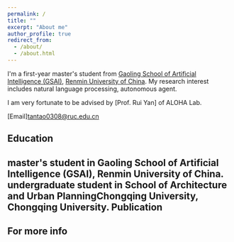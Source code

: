 ```yaml
---
permalink: /
title: ""
excerpt: "About me"
author_profile: true
redirect_from: 
  - /about/
  - /about.html
---
```


I'm a first-year master's student from [Gaoling School of Artificial Intelligence (GSAI)](https://ai.ruc.edu.cn/), [Renmin University of China](https://www.ruc.edu.cn/). My research interest includes natural language processing, autonomous agent.

I am very fortunate to be advised by [Prof. Rui Yan] of ALOHA Lab.

[Email]tantao0308@ruc.edu.cn

Education
------
master's student in Gaoling School of Artificial Intelligence (GSAI), Renmin University of China.
undergraduate student in School of Architecture and Urban PlanningChongqing University, Chongqing University.
Publication
------
For more info
------
